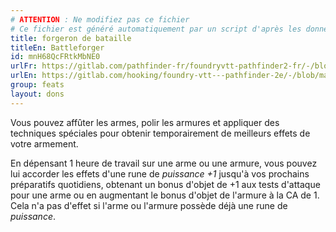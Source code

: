 ```yaml
---
# ATTENTION : Ne modifiez pas ce fichier
# Ce fichier est généré automatiquement par un script d'après les données du module Foundry VTT officiel et de sa traduction
title: forgeron de bataille
titleEn: Battleforger
id: mnH68QcFRtkMbNE0
urlFr: https://gitlab.com/pathfinder-fr/foundryvtt-pathfinder2-fr/-/blob/master/data/feats/mnH68QcFRtkMbNE0.htm
urlEn: https://gitlab.com/hooking/foundry-vtt---pathfinder-2e/-/blob/master/packs/data/feats.db/battleforger.json
group: feats
layout: dons
---
```

Vous pouvez affûter les armes, polir les armures et appliquer des techniques spéciales pour obtenir temporairement de meilleurs effets de votre armement.

En dépensant 1 heure de travail sur une arme ou une armure, vous pouvez lui accorder les effets d'une rune de  <em>puissance +1</em> jusqu'à vos prochains préparatifs quotidiens, obtenant un bonus d'objet de +1 aux tests d'attaque pour une arme ou en augmentant le bonus d'objet de l'armure à la CA de 1. Cela n'a pas d'effet si l'arme ou l'armure possède déjà une rune de <em>puissance</em>. 


